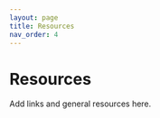 ```yaml
---
layout: page
title: Resources
nav_order: 4
---
```


# Resources
Add links and general resources here.
